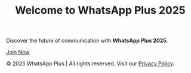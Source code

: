 <!DOCTYPE html>
</head>
<body>
    <header>
        <h1>Welcome to WhatsApp Plus 2025</h1>
    </header>
    <main>
        <p>Discover the future of communication with <strong>WhatsApp Plus 2025</strong>.</p>
        <a href="https://whatplusapp.com/" target="_blank" class="cta">Join Now</a>
    </main>
    <footer>
        <p>© 2025 WhatsApp Plus | All rights reserved. Visit our <a href="https://whatplusapp.com/" target="_blank">Privacy Policy</a>.</p>
    </footer>
</body>
</html>
